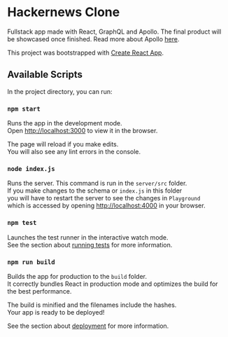 # Hackernews Clone

Fullstack app made with React, GraphQL and Apollo. The final product will be showcased once finished.
Read more about Apollo [here](https://studio.apollographql.com/).

This project was bootstrapped with [Create React App](https://github.com/facebook/create-react-app).

## Available Scripts

In the project directory, you can run:

### `npm start`

Runs the app in the development mode.\
Open [http://localhost:3000](http://localhost:3000) to view it in the browser.

The page will reload if you make edits.\
You will also see any lint errors in the console.

### `node index.js`

Runs the server. This command is run in the `server/src` folder.\
If you make changes to the schema or `index.js` in this folder\
you will have to restart the server to see the changes in `Playground`\
which is accessed by opening [http://localhost:4000](http://localhost:4000) in your browser.

### `npm test`

Launches the test runner in the interactive watch mode.\
See the section about [running tests](https://facebook.github.io/create-react-app/docs/running-tests) for more information.

### `npm run build`

Builds the app for production to the `build` folder.\
It correctly bundles React in production mode and optimizes the build for the best performance.

The build is minified and the filenames include the hashes.\
Your app is ready to be deployed!

See the section about [deployment](https://facebook.github.io/create-react-app/docs/deployment) for more information.
